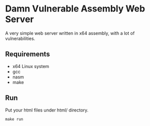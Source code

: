 # Damn Vulnerable Assembly Web Server
A very simple web server written in x64 assembly, with a lot of vulnerabilities.

## Requirements
- x64 Linux system
- gcc
- nasm
- make

## Run
Put your html files under html/ directory.
```
make run
```
